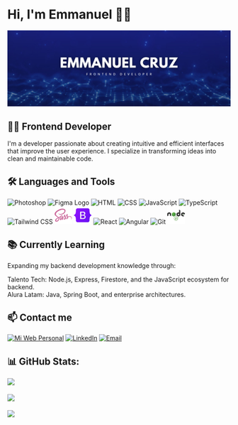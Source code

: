 # Hi, I'm Emmanuel 👋🏻
![](https://github.com/emmanuel-cruz-dev/emmanuel-cruz-dev/blob/main/banner-link1.jpg)
<br/>

## 👨‍💻 Frontend Developer
I'm a developer passionate about creating intuitive and efficient interfaces that improve the user experience. I specialize in transforming ideas into clean and maintainable code.
<br/>

## 🛠 Languages ​​and Tools
<p>
<img src="https://cdn.jsdelivr.net/gh/devicons/devicon/icons/photoshop/photoshop-original.svg" width="40" height="40" alt="Photoshop" title="Photoshop" />
<img src="https://www.vectorlogo.zone/logos/figma/figma-icon.svg" alt="Figma Logo" width="40" height="40" title="Figma" />
<img src="https://cdn.jsdelivr.net/gh/devicons/devicon/icons/html5/html5-original.svg" width="40" height="40" alt="HTML" title="HTML5" />
<img src="https://cdn.jsdelivr.net/gh/devicons/devicon/icons/css3/css3-original.svg" width="40" height="40" alt="CSS" title="CSS3" />
<img src="https://cdn.jsdelivr.net/gh/devicons/devicon/icons/javascript/javascript-original.svg" width="40" height="40" alt="JavaScript" title="JavaScript" />
<img src="https://cdn.jsdelivr.net/gh/devicons/devicon/icons/typescript/typescript-original.svg" width="40" height="40" alt="TypeScript" title="TypeScript" />
<img src="https://www.vectorlogo.zone/logos/tailwindcss/tailwindcss-icon.svg" alt="Tailwind CSS" width="40" height="40" title="Tailwind CSS" />
<img src="https://raw.githubusercontent.com/devicons/devicon/master/icons/sass/sass-original.svg" alt="Sass" width="40" height="40" title="Sass" />
<img src="https://raw.githubusercontent.com/devicons/devicon/master/icons/bootstrap/bootstrap-original.svg" alt="Bootstrap Logo" width="40" height="40" title="Bootstrap" />
<img src="https://cdn.jsdelivr.net/gh/devicons/devicon/icons/react/react-original.svg" width="40" height="40" alt="React" title="React" />
<img src="https://cdn.jsdelivr.net/gh/devicons/devicon/icons/angular/angular-original.svg" width="40" height="40" alt="Angular" title="Angular" />
<img src="https://www.vectorlogo.zone/logos/git-scm/git-scm-icon.svg" alt="Git" width="40" height="40" title="Git" />
<img src="https://raw.githubusercontent.com/devicons/devicon/master/icons/nodejs/nodejs-original-wordmark.svg" alt="NodeJS" width="40" height="40" title="Node.js" />
</p>

## 📚 Currently Learning
Expanding my backend development knowledge through:

Talento Tech: Node.js, Express, Firestore, and the JavaScript ecosystem for backend.  
Alura Latam: Java, Spring Boot, and enterprise architectures.
<br/>

## 📫 Contact me
[![Mi Web Personal](https://img.shields.io/badge/Portfolio-000000?style=for-the-badge&logo=googlechrome&logoColor=white)](https://emmanuel-cruz.netlify.app/)
[![LinkedIn](https://img.shields.io/badge/LinkedIn-0077B5?style=for-the-badge&logo=linkedin&logoColor=white)](https://www.linkedin.com/in/emmanuel-cruz-dev/)
[![Email](https://img.shields.io/badge/Gmail-D14836?style=for-the-badge&logo=gmail&logoColor=white)](mailto:emmanuelgerr@gmail.com)
<br/>

## 📊 GitHub Stats:
![](https://github-readme-stats.vercel.app/api?username=emmanuel-cruz-dev&theme=algolia&hide_border=false&include_all_commits=false&count_private=false)<br/><br/>
![](https://github-readme-streak-stats.herokuapp.com/?user=emmanuel-cruz-dev&theme=algolia&hide_border=false)<br/><br/>
![](https://github-readme-stats.vercel.app/api/top-langs/?username=emmanuel-cruz-dev&theme=algolia&hide_border=false&include_all_commits=false&count_private=false&layout=compact)
<br/>

<!-- ### 🔝 Top Contributed Repo
![](https://github-contributor-stats.vercel.app/api?username=EmmaLCruz&limit=5&theme=dark&combine_all_yearly_contributions=true) -->

<!---
[![](https://visitcount.itsvg.in/api?id=emmanuel-cruz-dev&icon=0&color=0)](https://visitcount.itsvg.in)
-->

<!--
**EmmaLCruz/EmmaLCruz** is a ✨ _special_ ✨ repository because its `README.md` (this file) appears on your GitHub profile.

- 🔭 I’m currently working on ...
- 🌱 I’m currently learning ...
- 📫 How to reach me: ...
-->

